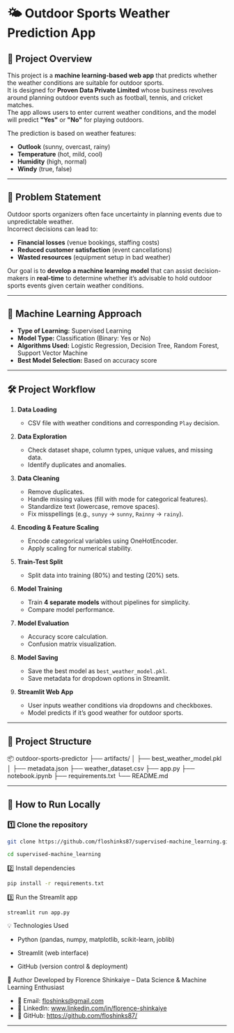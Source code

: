 # 🌤️ Outdoor Sports Weather Prediction App

## 📌 Project Overview
This project is a **machine learning-based web app** that predicts whether the weather conditions are suitable for outdoor sports.  
It is designed for **Proven Data Private Limited** whose business revolves around planning outdoor events such as football, tennis, and cricket matches.  
The app allows users to enter current weather conditions, and the model will predict **"Yes"** or **"No"** for playing outdoors.

The prediction is based on weather features:
- **Outlook** (sunny, overcast, rainy)
- **Temperature** (hot, mild, cool)
- **Humidity** (high, normal)
- **Windy** (true, false)

---

## 🎯 Problem Statement
Outdoor sports organizers often face uncertainty in planning events due to unpredictable weather.  
Incorrect decisions can lead to:
- **Financial losses** (venue bookings, staffing costs)
- **Reduced customer satisfaction** (event cancellations)
- **Wasted resources** (equipment setup in bad weather)

Our goal is to **develop a machine learning model** that can assist decision-makers in **real-time** to determine whether it’s advisable to hold outdoor sports events given certain weather conditions.

---

## 🧠 Machine Learning Approach
- **Type of Learning:** Supervised Learning  
- **Model Type:** Classification (Binary: Yes or No)  
- **Algorithms Used:** Logistic Regression, Decision Tree, Random Forest, Support Vector Machine  
- **Best Model Selection:** Based on accuracy score

---

## 🛠️ Project Workflow
1. **Data Loading**
   - CSV file with weather conditions and corresponding `Play` decision.

2. **Data Exploration**
   - Check dataset shape, column types, unique values, and missing data.
   - Identify duplicates and anomalies.

3. **Data Cleaning**
   - Remove duplicates.
   - Handle missing values (fill with mode for categorical features).
   - Standardize text (lowercase, remove spaces).
   - Fix misspellings (e.g., `sunyy` → `sunny`, `Rainny` → `rainy`).

4. **Encoding & Feature Scaling**
   - Encode categorical variables using OneHotEncoder.
   - Apply scaling for numerical stability.

5. **Train-Test Split**
   - Split data into training (80%) and testing (20%) sets.

6. **Model Training**
   - Train **4 separate models** without pipelines for simplicity.
   - Compare model performance.

7. **Model Evaluation**
   - Accuracy score calculation.
   - Confusion matrix visualization.

8. **Model Saving**
   - Save the best model as `best_weather_model.pkl`.
   - Save metadata for dropdown options in Streamlit.

9. **Streamlit Web App**
   - User inputs weather conditions via dropdowns and checkboxes.
   - Model predicts if it’s good weather for outdoor sports.

---

## 📂 Project Structure

📦 outdoor-sports-predictor
├── artifacts/
│ ├── best_weather_model.pkl
│ ├── metadata.json
├── weather_dataset.csv
├── app.py
├── notebook.ipynb
├── requirements.txt
└── README.md


---

## 🚀 How to Run Locally

### 1️⃣ Clone the repository
```bash
git clone https://github.com/floshinks87/supervised-machine_learning.git
```
```bash
cd supervised-machine_learning
```
2️⃣ Install dependencies
```bash
pip install -r requirements.txt
```
3️⃣ Run the Streamlit app
```bash
streamlit run app.py
```


💡 Technologies Used
* Python (pandas, numpy, matplotlib, scikit-learn, joblib)

* Streamlit (web interface)

* GitHub (version control & deployment)

👤 Author
Developed by Florence Shinkaiye – Data Science & Machine Learning Enthusiast
* 📧 Email: floshinks@gmail.com
* 🔗 LinkedIn: www.linkedin.com/in/florence-shinkaiye
* 🐙 GitHub: https://github.com/floshinks87/


---


